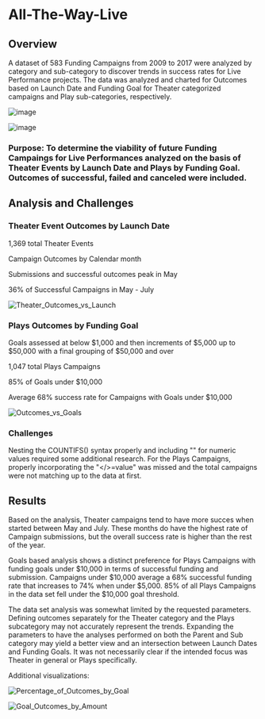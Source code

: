 # All-The-Way-Live

## Overview
A dataset of 583 Funding Campaigns from 2009 to 2017 were analyzed by category and sub-category to discover trends in success rates for Live Performance projects.  The data was analyzed and charted for Outcomes based on Launch Date and Funding Goal for Theater categorized campaigns and Play sub-categories, respectively.

![image](https://user-images.githubusercontent.com/98665941/161452279-aa8fab60-4253-4244-810d-1319dacb0345.png)

![image](https://user-images.githubusercontent.com/98665941/161452328-1a578f49-e78d-49a3-81aa-be37dc13c189.png)

### Purpose: To determine the viability of future Funding Campaings for Live Performances analyzed on the basis of Theater Events by Launch Date and Plays by Funding Goal.  Outcomes of successful, failed and canceled were included.

## Analysis and Challenges

### Theater Event Outcomes by Launch Date
1,369 total Theater Events

Campaign Outcomes by Calendar month

Submissions and successful outcomes peak in May

36% of Successful Campaigns in May - July

![Theater_Outcomes_vs_Launch](https://user-images.githubusercontent.com/98665941/161453073-ab8c9c1b-ae6f-43ab-88bd-18e9eac1bd6b.png)


### Plays Outcomes by Funding Goal
Goals assessed at below $1,000 and then increments of $5,000 up to $50,000 with a final grouping of $50,000 and over

1,047 total Plays Campaigns

85% of Goals under $10,000

Average 68% success rate for Campaigns with Goals under $10,000

![Outcomes_vs_Goals](https://user-images.githubusercontent.com/98665941/161453425-54b859d4-e3bb-49a8-9370-0b4a07d444b4.png)

### Challenges
Nesting the COUNTIFS() syntax properly and including "" for numeric values required some additional research.  For the Plays Campaigns, properly incorporating the "</>=value" was missed and the total campaigns were not matching up to the data at first.

## Results
Based on the analysis, Theater campaigns tend to have more succes when started between May and July.  These months do have the highest rate of Campaign submissions, but the overall success rate is higher than the rest of the year.

Goals based analysis shows a distinct preference for Plays Campaigns with funding goals under $10,000 in terms of successful funding and submission.  Campaigns under $10,000 average a 68% successful funding rate that increases to 74% when under $5,000.  85% of all Plays Campaigns in the data set fell under the $10,000 goal threshold.

The data set analysis was somewhat limited by the requested parameters.  Defining outcomes separately for the Theater category and the Plays subcategory may not accurately represent the trends.  Expanding the parameters to have the analyses performed on both the Parent and Sub category may yield a better view and an intersection between Launch Dates and Funding Goals.  It was not necessarily clear if the intended focus was Theater in general or Plays specifically.

Additional visualizations:

![Percentage_of_Outcomes_by_Goal](https://user-images.githubusercontent.com/98665941/161455982-9bb78235-eccd-46b0-a6ee-cbd15e68d27f.png)

![Goal_Outcomes_by_Amount](https://user-images.githubusercontent.com/98665941/161455990-d136350a-68bc-41de-806b-4ccfb9adfacf.png)



